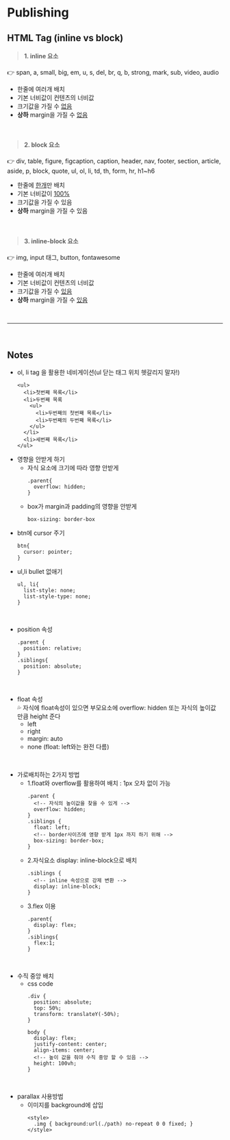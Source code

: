 # Publishing

## HTML Tag (inline vs block)
> #### 1. inline 요소
👉 span, a, small, big, em, u, s, del, br, q, b, strong, mark, sub, video, audio
- 한줄에 여러개 배치
- 기본 너비값이 컨텐츠의 너비값
- 크기값을 가질 수 <U>없음</U>
- **상하** margin을 가질 수 <U>없음</U>

<br>

> #### 2. block 요소
👉 div, table, figure, figcaption, caption, header, nav, footer, section, article, aside, p, block, quote, ul, ol, li, td, th, form, hr, h1~h6 
- 한줄에 <U>한개</U>만 배치
- 기본 너비값이 <U>100%</U>
- 크기값을 가질 수 있음
- **상하** margin을 가질 수 있음

<br>

> #### 3. inline-block 요소
👉 img, input 태그, button, fontawesome
- 한줄에 여러개 배치
- 기본 너비값이 컨텐츠의 너비값
- 크기값을 가질 수 <U>있음</U>
- **상하** margin을 가질 수 <U>있음</U>   

<br>

<hr/>

<br>

## Notes
- ol, li tag 을 활용한 네비게이션(ul 닫는 태그 위치 헷갈리지 말자!)
  ```
  <ul>
    <li>첫번째 목록</li>
    <li>두번째 목록
      <ul>
        <li>두번째의 첫번째 목록</li>
        <li>두번째의 두번째 목록</li>
      </ul>
    </li>
    <li>세번째 목록</li>
  </ul>
  ```
- 영향을 안받게 하기
  - 자식 요소에 크기에 따라 영향 안받게
    ```
    .parent{
      overflow: hidden;
    }
    ```
  - box가 margin과 padding의 영향을 안받게
    ```
    box-sizing: border-box
    ```
- btn에 cursor 주기
  ```
  btn{
    cursor: pointer;
  }
  ``` 
- ul,li bullet 없애기
  ```
  ul, li{
    list-style: none;
    list-style-type: none;
  }
  ```
<br>

- position 속성
  ```
  .parent {
    position: relative;
  }
  .siblings{
    position: absolute;
  }
  ```

<br>

- float 속성  
💦 자식에 float속성이 있으면 부모요소에 overflow: hidden 또는 자식의 높이값 만큼 height 준다
  - left
  - right
  - margin: auto
  - none (float: left와는 완전 다름)

<br>

- 가로배치하는 2가지 방법
  - 1.float와 overflow를 활용하여 배치 : 1px 오차 없이 가능
    ```
    .parent {
      <!-- 자식의 높이값을 찾을 수 있게 -->
      overflow: hidden;
    }
    .siblings {
      float: left;
      <!-- border사이즈에 영향 받게 1px 까지 하기 위해 -->
      box-sizing: border-box;
    }
    ```
  - 2.자식요소 display: inline-block으로 배치
    ```
    .siblings {
      <!-- inline 속성으로 강제 변환 -->
      display: inline-block;
    }
    ```
  - 3.flex 이용
    ```
    .parent{
      display: flex;
    }
    .siblings{
      flex:1;
    }
    ```
<br>

- 수직 중앙 배치
  - css code
    ```
    .div {
      position: absolute;
      top: 50%;
      transform: translateY(-50%);
    } 
    ```
    ```
    body {
      display: flex;
      justify-content: center;
      align-items: center;
      <!-- 높이 값을 줘야 수직 중앙 할 수 있음 -->
      height: 100vh;
    }
    ```
<br>

- parallax 사용방법
  - 이미지를 background에 삽입
    ```
    <style>
      .img { background:url(./path) no-repeat 0 0 fixed; }
    </style>
    ```